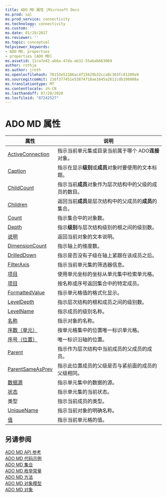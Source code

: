 ```yaml
---
title: ADO MD 属性 |Microsoft Docs
ms.prod: sql
ms.prod_service: connectivity
ms.technology: connectivity
ms.custom: ''
ms.date: 01/19/2017
ms.reviewer: ''
ms.topic: conceptual
helpviewer_keywords:
- ADO MD, properties
- properties [ADO MD]
ms.assetid: 11ca7e42-ab6a-47da-ab32-55abab663069
author: rothja
ms.author: jroth
ms.openlocfilehash: 70153e52186ac4f15629b32cca0c303fc81209a9
ms.sourcegitcommit: 216f377451e53874718ae1645a2611cdb198808a
ms.translationtype: MT
ms.contentlocale: zh-CN
ms.lasthandoff: 07/28/2020
ms.locfileid: "87242527"
---
```

# <a name="ado-md-properties"></a>ADO MD 属性

|属性|说明|  
|-|-|  
|[ActiveConnection](../../../ado/reference/ado-md-api/activeconnection-property-ado-md.md)|指示当前单元集或目录当前属于哪个 ADO**连接**对象。|  
|[Caption](../../../ado/reference/ado-md-api/caption-property-ado-md.md)|指示在显示**级别**或**成员**对象时要使用的文本标题。|  
|[ChildCount](../../../ado/reference/ado-md-api/childcount-property-ado-md.md)|指示当前**成员**对象作为层次结构中的父级的成员的数目。|  
|[Children](../../../ado/reference/ado-md-api/children-property-ado-md.md)|返回当前**成员**是层次结构中的父成员的**成员**的集合。|  
|[Count](../../../ado/reference/ado-api/count-property-ado.md)|指示集合中的对象数。|  
|[Depth](../../../ado/reference/ado-md-api/depth-property-ado-md.md)|指示**级别**与层次结构级别的根之间的级别数。|  
|[说明](../../../ado/reference/ado-md-api/description-property-ado-md.md)|返回当前对象的文本说明。|  
|[DimensionCount](../../../ado/reference/ado-md-api/dimensioncount-property-ado-md.md)|指示轴上的维度数。|  
|[DrilledDown](../../../ado/reference/ado-md-api/drilleddown-property-ado-md.md)|指示是否没有子级在轴上紧跟在该成员之后。|  
|[FilterAxis](../../../ado/reference/ado-md-api/filteraxis-property-ado-md.md)|指示当前单元集的筛选器信息。|  
|[项目](../../../ado/reference/ado-md-api/item-property-ado-md-cellset.md)|使用单元坐标的坐标从单元集中检索单元格。|  
|[项目](../../../ado/reference/ado-api/item-property-ado.md)|按名称或序号返回集合中的特定成员。|  
|[FormattedValue](../../../ado/reference/ado-md-api/formattedvalue-property-ado-md.md)|指示单元格值的格式化显示。|  
|[LevelDepth](../../../ado/reference/ado-md-api/leveldepth-property-ado-md.md)|指示层次结构的根和成员之间的级别数。|  
|[LevelName](../../../ado/reference/ado-md-api/levelname-property-ado-md.md)|指示成员的级别名称。|  
|[名称](../../../ado/reference/ado-md-api/name-property-ado-md.md)|指示对象的名称。|  
|[序数（单元）](../../../ado/reference/ado-md-api/ordinal-property-ado-md-cell.md)|按单元格集中的位置唯一标识单元格。|  
|[序号（位置）](../../../ado/reference/ado-md-api/ordinal-property-ado-md-position.md)|唯一标识沿轴的位置。|  
|[Parent](../../../ado/reference/ado-md-api/parent-property-ado-md.md)|指示作为层次结构中当前成员的父成员的成员。|  
|[ParentSameAsPrev](../../../ado/reference/ado-md-api/parentsameasprev-property-ado-md.md)|指示此位置成员的父级是否与紧前面的成员的父级相同。|  
|[数据源](../../../ado/reference/ado-md-api/source-property-ado-md.md)|指示单元集中的数据的源。|  
|[状态](../../../ado/reference/ado-md-api/state-property-ado-md.md)|指示单元集的当前状态。|  
|类型|指示当前成员的类型。|  
|[UniqueName](../../../ado/reference/ado-md-api/uniquename-property-ado-md.md)|指示当前对象的明确名称。|  
|[值](../../../ado/reference/ado-md-api/value-property-ado-md.md)|指示当前单元格的值。|  
  
## <a name="see-also"></a>另请参阅  
 [ADO MD API 参考](../../../ado/reference/ado-md-api/ado-md-api-reference.md)   
 [ADO MD 代码示例](../../../ado/reference/ado-md-api/ado-md-code-examples.md)   
 [ADO MD 集合](../../../ado/reference/ado-md-api/ado-md-collections.md)   
 [ADO MD 枚举常量](../../../ado/reference/ado-md-api/ado-md-enumerated-constants.md)   
 [ADO MD 方法](../../../ado/reference/ado-md-api/ado-md-methods.md)   
 [ADO MD 对象模型](../../../ado/reference/ado-md-api/ado-md-object-model.md)   
 [ADO MD 对象](../../../ado/reference/ado-md-api/ado-md-objects.md)
